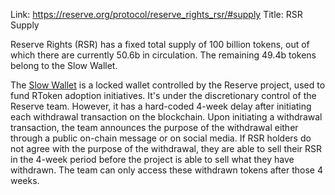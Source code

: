 Link: https://reserve.org/protocol/reserve_rights_rsr/#supply
Title: RSR Supply

Reserve Rights (RSR) has a fixed total supply of 100 billion tokens, out of which there are currently 50.6b in circulation. The remaining 49.4b tokens belong to the Slow Wallet.

The [Slow Wallet](https://etherscan.io/token/0x320623b8e4ff03373931769a31fc52a4e78b5d70?a=0x6bab6EB87Aa5a1e4A8310C73bDAAA8A5dAAd81C1) is a locked wallet controlled by the Reserve project, used to fund RToken adoption initiatives. It's under the discretionary control of the Reserve team. However, it has a hard-coded 4-week delay after initiating each withdrawal transaction on the blockchain. Upon initiating a withdrawal transaction, the team announces the purpose of the withdrawal either through a public on-chain message or on social media. If RSR holders do not agree with the purpose of the withdrawal, they are able to sell their RSR in the 4-week period before the project is able to sell what they have withdrawn. The team can only access these withdrawn tokens after those 4 weeks.
